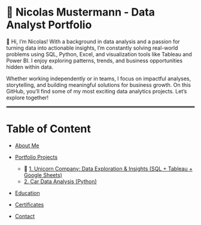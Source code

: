 # 🚀 Nicolas Mustermann - Data Analyst Portfolio
👋 Hi, I’m Nicolas! With a background in data analysis and a passion for turning data into actionable insights, I’m constantly solving real-world problems using SQL, Python, Excel, and visualization tools like Tableau and Power BI. I enjoy exploring patterns, trends, and business opportunities hidden within data.

Whether working independently or in teams, I focus on impactful analyses, storytelling, and building meaningful solutions for business growth. On this GitHub, you’ll find some of my most exciting data analytics projects. Let’s explore together!
<hr style="border: 2px solid gray;">

# Table of Content 

- [About Me](https://www.tumblr.com/casarescamuscorrespondence)

- [Portfolio Projects](#portfolio-projects)
  - 🦄 [1. Unicorn Company: Data Exploration & Insights (SQL + Tableau + Google Sheets)](#1-unicorn-company-data-exploration--insights-sql--tableau--google-sheets)
  - [2. Car Data Analysis (Python)](#2-car-data-analysis-python)
- [Education](#education)
- [Certificates](#certificates)
- [Contact](#contact)

